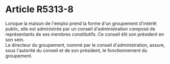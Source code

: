 # Article R5313-8

  
Lorsque la maison de l'emploi prend la forme d'un groupement d'intérêt public, elle est administrée par un conseil d'administration composé de représentants de ses membres constitutifs. Ce conseil élit son président en son sein.   
Le directeur du groupement, nommé par le conseil d'administration, assure, sous l'autorité du conseil et de son président, le fonctionnement du groupement.